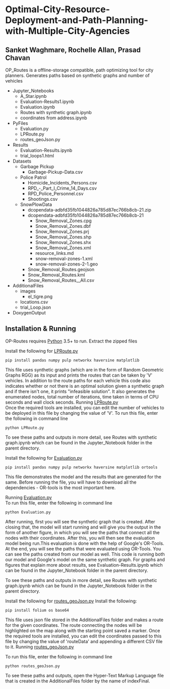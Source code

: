 # Optimal-City-Resource-Deployment-and-Path-Planning-with-Multiple-City-Agencies
## Sanket Waghmare, Rochelle Allan, Prasad Chavan

OP_Routes is a offline-storage compatible, path optimizing tool for city planners. 
Generates paths based on synthetic graphs and number of vehicles 
- Jupyter_Notebooks
    - A_Star.ipynb  
    - Evaluation-Results1.ipynb
    - Evaluation.ipynb
    - Routes with synthetic graph.ipynb
    - coordinates from address.ipynb
- PyFiles
    - Evaluation.py
    - LPRoute.py
    - routes_geoJson.py
- Results
    - Evaluation-Results.ipynb
    - trial_loops1.html
- Datasets
    - Garbage Pickup
        - Garbage-Pickup-Data.csv
    - Police Patrol
        - Homicide_Incidents_Persons.csv
        - RPD_-_Part_I_Crime_14_Days.csv
        - RPD_Police_Personnel.csv
        - Shootings.csv
    - SnowPlowData
        - dcopendata-adbfd35fb1044826a785d87ec766b8cb-21.zip 
        - dcopendata-adbfd35fb1044826a785d87ec766b8cb-21
            - Snow_Removal_Zones.cpg
            - Snow_Removal_Zones.dbf
            - Snow_Removal_Zones.prj
            - Snow_Removal_Zones.shp
            - Snow_Removal_Zones.shx
            - Snow_Removal_Zones.xml
            - resource_links.md
            - snow-removal-zones-1.xml
            - snow-removal-zones-2-1.geo
        - Snow_Removal_Routes.geojson
        - Snow_Removal_Routes.kml
        - Snow_Removal_Routes__All.csv
- AdditionalFiles
    - images
        - el_tigre.png
    - locations.csv
    - trial_Loop.json
- DoxygenOutput




## Installation & Running

OP-Routes requires [Python](https://www.python.org/downloads/)  3.5+ to run.
Extract the zipped files

Install the following for [LPRoute.py](https://github.com/Monty2211/Optimal-City-Resource-Deployment-and-Path-Planning-with-Multiple-City-Agencies/blob/main/PyFiles/LPRoute.py) 
```
pip install pandas numpy pulp networkx haversine matplotlib
```
This file uses synthetic graphs (which are in the form of Random Geometric Graphs RGG) as its input and prints the routes that can be taken by 'V' vehicles. In addition to the route paths for each vehicle this code also indicates whether or not there is an optimal solution given a synthetic graph and if there isn't one, it prints "infeasible solution". 
It also generates the enumerated nodes, total number of iterations, time taken in terms  of CPU seconds and wall clock seconds.
Running [LPRoute.py](https://github.com/Monty2211/Optimal-City-Resource-Deployment-and-Path-Planning-with-Multiple-City-Agencies/blob/main/PyFiles/LPRoute.py)  
Once the required tools are installed, you can edit the number of vehicles to be deployed in this file by changing the value of 'V'.
To run this file, enter the following in command line
```
python LPRoute.py
```
To see these paths and outputs in more detail, see Routes with synthetic graph.ipynb which can be found in the Jupyter_Notebook folder in the parent directory.


Install the following for [Evaluation.py](https://github.com/Monty2211/Optimal-City-Resource-Deployment-and-Path-Planning-with-Multiple-City-Agencies/blob/main/PyFiles/Evaluation.py)

```
pip install pandas numpy pulp networkx haversine matplotlib ortools
```
This file demonstrates the model and the results that are generated for the same. 
Before running the file, you will have to download all the dependencies - OR-tools is the most important here.

Running [Evaluation.py](https://github.com/Monty2211/Optimal-City-Resource-Deployment-and-Path-Planning-with-Multiple-City-Agencies/blob/main/PyFiles/Evaluation.py)  
To run this file, enter the following in command line
```
python Evaluation.py
```
After running, first you will see the synthetic graph that is created. After closing that, the model will start running and will give you the output in the form of another figure, in which you will see the paths that connect all the nodes with their coordinates. After this, you will then see the evaluation model being run.This evaluation is done with the help of Google's OR-Tools. At the end, you will see the paths that were evaluated using OR-Tools. You can see the paths created from our model as well.
This code is running both our model and Google's model on the same synthetic graph.
For graphs and figures that explain more about results, see Evaluation-Results.ipynb which can be found in the Jupyter_Notebook folder in the parent directory.

To see these paths and outputs in more detail, see Routes with synthetic graph.ipynb which can be found in the Jupyter_Notebook folder in the parent directory.


Install the following for [routes_geoJson.py](https://github.com/Monty2211/Optimal-City-Resource-Deployment-and-Path-Planning-with-Multiple-City-Agencies/blob/main/PyFiles/routes_geoJson.py)
Install the following:
```
pip install folium os base64
```
This file uses json file stored in the AdditionalFiles folder and makes a route for the given coordinates. The route connecting the nodes will be highlighted on the map along with the starting point saved a marker. 
Once the required tools are installed, you can edit the coordinates passed to this file by changing the value of 'routeData' and appending a different CSV file to it. 
Running [routes_geoJson.py](https://github.com/Monty2211/Optimal-City-Resource-Deployment-and-Path-Planning-with-Multiple-City-Agencies/blob/main/PyFiles/routes_geoJson.py)

To run this file, enter the following in command line
```
python routes_geoJson.py
```
To see these paths and outputs, open the Hyper-Text Markup Language <html> file that is created in the AdditionalFiles folder by the name of indexFinal.


